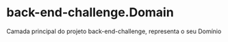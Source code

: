 # back-end-challenge.Domain

Camada principal do projeto back-end-challenge, representa o seu Domínio 